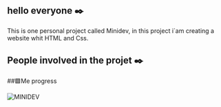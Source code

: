 ## **hello everyone ✒️**
This is one personal project called Minidev, in this project i´am creating a website whit HTML and Css.
## **People involved in the projet ✒️**
##🟪Me
progress

![MINIDEV](https://github.com/user-attachments/assets/3a47e11c-6314-4c2a-8773-3661ae25a7f3)
